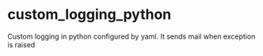 # custom_logging_python
Custom logging in python configured by yaml. It sends mail when exception is raised
